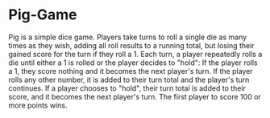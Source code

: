 # Pig-Game
Pig is a simple dice game.
Players take turns to roll a single die as many times as they wish, adding all roll results to a running total, but losing their gained score for the turn if they roll a 1.
Each turn, a player repeatedly rolls a die until either a 1 is rolled or the player decides to "hold":
If the player rolls a 1, they score nothing and it becomes the next player's turn.
If the player rolls any other number, it is added to their turn total and the player's turn continues.
If a player chooses to "hold", their turn total is added to their score, and it becomes the next player's turn.
The first player to score 100 or more points wins.
